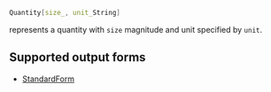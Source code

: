 ```mathematica
Quantity[size_, unit_String]
```

represents a quantity with `size` magnitude and unit specified by `unit`.

## Supported output forms
- [StandardForm](frontend/Reference/Formatting/StandardForm.md)
